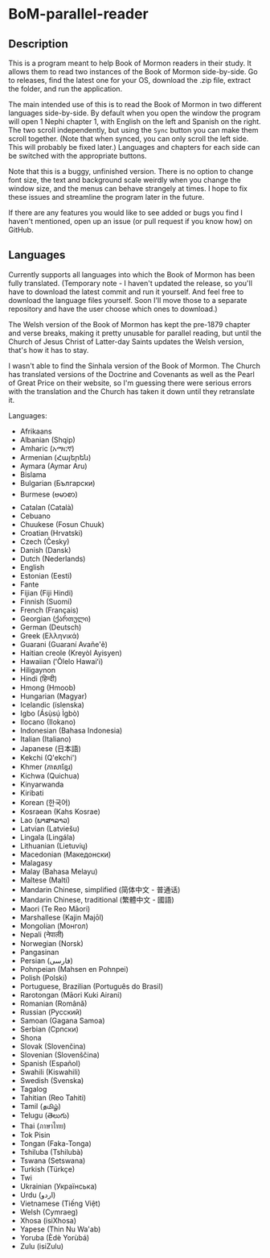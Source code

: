 # BoM-parallel-reader

## Description

This is a program meant to help Book of Mormon readers in their study. It allows them to read two instances of the Book of Mormon side-by-side. Go to releases, find the latest one for your OS, download the .zip file, extract the folder, and run the application.

The main intended use of this is to read the Book of Mormon in two different languages side-by-side. By default when you open the window the program will open 1 Nephi chapter 1, with English on the left and Spanish on the right. The two scroll independently, but using the `Sync` button you can make them scroll together. (Note that when synced, you can only scroll the left side. This will probably be fixed later.) Languages and chapters for each side can be switched with the appropriate buttons.

Note that this is a buggy, unfinished version. There is no option to change font size, the text and background scale weirdly when you change the window size, and the menus can behave strangely at times. I hope to fix these issues and streamline the program later in the future. 

If there are any features you would like to see added or bugs you find I haven't mentioned, open up an issue (or pull request if you know how) on GitHub.

## Languages

Currently supports all languages into which the Book of Mormon has been fully translated. (Temporary note - I haven't updated the release, so you'll have to download the latest commit and run it yourself. And feel free to download the language files yourself. Soon I'll move those to a separate repository and have the user choose which ones to download.) 

The Welsh version of the Book of Mormon has kept the pre-1879 chapter and verse breaks, making it pretty unusable for parallel reading, but until the Church of Jesus Christ of Latter-day Saints updates the Welsh version, that's how it has to stay.

I wasn't able to find the Sinhala version of the Book of Mormon. The Church has translated versions of the Doctrine and Covenants as well as the Pearl of Great Price on their website, so I'm guessing there were serious errors with the translation and the Church has taken it down until they retranslate it.

Languages:

* Afrikaans
* Albanian (Shqip)
* Amharic (አማርኛ)
* Armenian (Հայերեն)
* Aymara (Aymar Aru)
* Bislama
* Bulgarian (Български)
* Burmese (ဗမာစာ)
* Catalan (Català)
* Cebuano
* Chuukese (Fosun Chuuk)
* Croatian (Hrvatski)
* Czech (Česky)
* Danish (Dansk)
* Dutch (Nederlands)
* English
* Estonian (Eesti)
* Fante
* Fijian (Fiji Hindi)
* Finnish (Suomi)
* French (Français)
* Georgian (ქართული)
* German (Deutsch)
* Greek (Ελληνικά)
* Guarani (Guaraní Avañe'ẽ)
* Haitian creole (Kreyòl Ayisyen)
* Hawaiian (ʻŌlelo Hawaiʻi)
* Hiligaynon
* Hindi (हिन्दी)
* Hmong (Hmoob)
* Hungarian (Magyar)
* Icelandic (íslenska)
* Igbo (Ásụ̀sụ́ Ìgbò)
* Ilocano (Ilokano)
* Indonesian (Bahasa Indonesia)
* Italian (Italiano)
* Japanese (日本語)
* Kekchi (Q'ekchi')
* Khmer (ភាសាខ្មែរ)
* Kichwa (Quichua)
* Kinyarwanda
* Kiribati
* Korean (한국어)
* Kosraean (Kahs Kosrae)
* Lao (ພາສາລາວ)
* Latvian (Latviešu)
* Lingala (Lingála)
* Lithuanian (Lietuvių)
* Macedonian (Македонски)
* Malagasy
* Malay (Bahasa Melayu)
* Maltese (Malti)
* Mandarin Chinese, simplified (简体中文 - 普通话)
* Mandarin Chinese, traditional (繁體中文 - 國語)
* Maori (Te Reo Māori)
* Marshallese (Kajin Majōl)
* Mongolian (Монгол)
* Nepali (नेपाली)
* Norwegian (Norsk)
* Pangasinan
* Persian (فارسی)
* Pohnpeian (Mahsen en Pohnpei)
* Polish (Polski)
* Portuguese, Brazilian (Português do Brasil)
* Rarotongan (Māori Kuki Airani)
* Romanian (Română)
* Russian (Русский)
* Samoan (Gagana Samoa)
* Serbian (Српски)
* Shona
* Slovak (Slovenčina)
* Slovenian (Slovenščina)
* Spanish (Español)
* Swahili (Kiswahili)
* Swedish (Svenska)
* Tagalog
* Tahitian (Reo Tahiti)
* Tamil (தமிழ்)
* Telugu (తెలుగు)
* Thai (ภาษาไทย)
* Tok Pisin
* Tongan (Faka-Tonga)
* Tshiluba (Tshilubà)
* Tswana (Setswana)
* Turkish (Türkçe)
* Twi
* Ukrainian (Українська)
* Urdu (اردو)
* Vietnamese (Tiếng Việt)
* Welsh (Cymraeg)
* Xhosa (isiXhosa)
* Yapese (Thin Nu Wa'ab)
* Yoruba (Èdè Yorùbá)
* Zulu (isiZulu)
